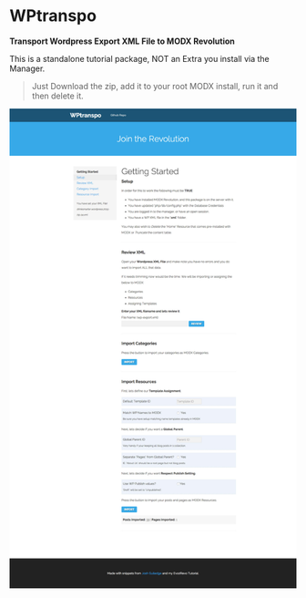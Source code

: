 # WPtranspo
**Transport Wordpress Export XML File to MODX Revolution**

This is a standalone tutorial package, NOT an Extra you install via the Manager.

>Just Download the zip, add it to your root MODX install, run it and then delete it.

![screenshot](WPtranspo.jpg)
